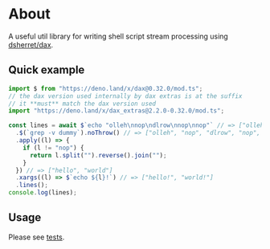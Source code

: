 # About

A useful util library for writing shell script stream processing using
[dsherret/dax](https://github.com/dsherret/dax).

## Quick example

```typescript
import $ from "https://deno.land/x/dax@0.32.0/mod.ts";
// the dax version used internally by dax extras is at the suffix
// it **must** match the dax version used
import "https://deno.land/x/dax_extras@2.2.0-0.32.0/mod.ts";

const lines = await $`echo "olleh\nnop\ndlrow\nnop\nnop"` // => ["olleh", "nop", "dlrow", "nop", "nop"]
  .$(`grep -v dummy`).noThrow() // => ["olleh", "nop", "dlrow", "nop", "nop"]
  .apply((l) => {
    if (l != "nop") {
      return l.split("").reverse().join("");
    }
  }) // => ["hello", "world"]
  .xargs((l) => $`echo ${l}!`) // => ["hello!", "world!"]
  .lines();
console.log(lines);
```

## Usage

Please see [tests](LineStream/LineStream.test.ts).
